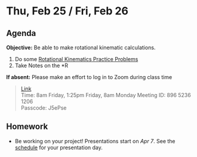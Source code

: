 Thu, Feb 25 / Fri, Feb 26
==================  
  
Agenda  
---------  
**Objective:** Be able to make rotational kinematic calculations.

1. Do some [Rotational Kinematics Practice Problems][practice]
2. Take Notes on the *R

**If absent:** Please make an effort to log in to Zoom during class time  
> [Link](https://us02web.zoom.us/j/89652361206?pwd=L3ZYQzBGNitFK0J6K1M4Nk1iM1dYQT09)  
> Time: 8am Friday, 1:25pm Friday, 8am Monday
> Meeting ID: 896 5236 1206  
> Passcode: J5ePse 

Homework   
-------------  
- Be working on your project! Presentations start on *Apr 7*.  See the [schedule][sched] for your presentation day.

[vid]: https://avon.schoology.com/course/2624603229/materials/gp/4709497437
[sched]: https://avoncsc-my.sharepoint.com/:x:/g/personal/zjrohrbach_avon-schools_org/EVMXHFfIjQJDml8sDSyMeYsBLcV4ZCg-pDrGaicpsu_iBQ?e=RfXTgy
[practice]: https://avon.schoology.com/page/4709159232
[guidelines]: https://avon.schoology.com/assignment/4680511868/

<!--stackedit_data:
eyJoaXN0b3J5IjpbMTE2Mjg4ODY2Myw2NTI4MTUzMzIsMzU3Mz
E1NDY5LDE1NjgwNDYwODEsLTc1MTY0Nzc0OCwtMTg3NjQyMTc4
OCwtMTgxMTU2MTQxMCwtNzg2MjczMzY5LC0xOTc3NTg5MTE3LC
0xMTY3NDAxOTgxLDEzMDkxOTQwOCwxMjY0NzM3ODM3LC0xNTAz
NTAzNTk1LDIwMzQzMzk3MzMsLTY4NzI1NjAxNiw1MTEyMzg0Mj
EsLTE1MzA0NzgwMjEsMTgxNzg0NDAxNywtMTM1NzgwMzgxMiwx
ODQ3NDA0MzM3XX0=
-->